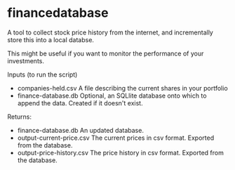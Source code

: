 # financedatabase

A tool to collect stock price history from the internet, and incrementally store this into a local databse.

This might be useful if you want to monitor the performance of your investments.

Inputs (to run the script)
* companies-held.csv		A file describing the current shares in your portfolio
* finance-database.db		Optional, an SQLlite database onto which to append the data. Created if it doesn't exist.
   
Returns:
* finance-database.db		An updated database.
* output-current-price.csv	The current prices in csv format. Exported from the database.
* output-price-history.csv	The price history in csv format. Exported from the database.
